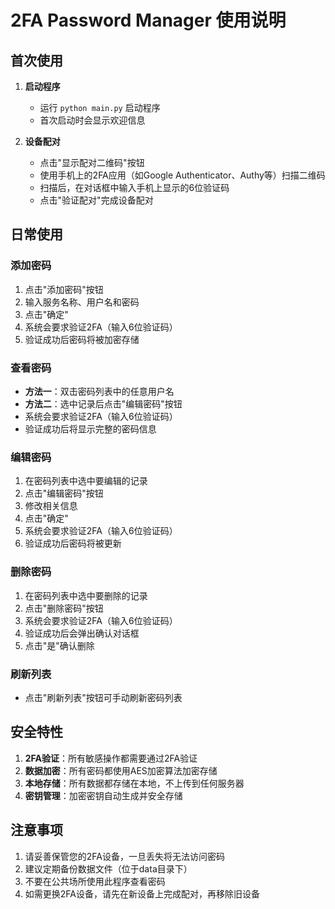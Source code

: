 # 2FA Password Manager 使用说明

## 首次使用

1. **启动程序**
   - 运行 `python main.py` 启动程序
   - 首次启动时会显示欢迎信息

2. **设备配对**
   - 点击"显示配对二维码"按钮
   - 使用手机上的2FA应用（如Google Authenticator、Authy等）扫描二维码
   - 扫描后，在对话框中输入手机上显示的6位验证码
   - 点击"验证配对"完成设备配对

## 日常使用

### 添加密码
1. 点击"添加密码"按钮
2. 输入服务名称、用户名和密码
3. 点击"确定"
4. 系统会要求验证2FA（输入6位验证码）
5. 验证成功后密码将被加密存储

### 查看密码
- **方法一**：双击密码列表中的任意用户名
- **方法二**：选中记录后点击"编辑密码"按钮
- 系统会要求验证2FA（输入6位验证码）
- 验证成功后将显示完整的密码信息

### 编辑密码
1. 在密码列表中选中要编辑的记录
2. 点击"编辑密码"按钮
3. 修改相关信息
4. 点击"确定"
5. 系统会要求验证2FA（输入6位验证码）
6. 验证成功后密码将被更新

### 删除密码
1. 在密码列表中选中要删除的记录
2. 点击"删除密码"按钮
3. 系统会要求验证2FA（输入6位验证码）
4. 验证成功后会弹出确认对话框
5. 点击"是"确认删除

### 刷新列表
- 点击"刷新列表"按钮可手动刷新密码列表

## 安全特性

1. **2FA验证**：所有敏感操作都需要通过2FA验证
2. **数据加密**：所有密码都使用AES加密算法加密存储
3. **本地存储**：所有数据都存储在本地，不上传到任何服务器
4. **密钥管理**：加密密钥自动生成并安全存储

## 注意事项

1. 请妥善保管您的2FA设备，一旦丢失将无法访问密码
2. 建议定期备份数据文件（位于data目录下）
3. 不要在公共场所使用此程序查看密码
4. 如需更换2FA设备，请先在新设备上完成配对，再移除旧设备

